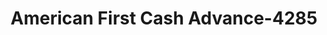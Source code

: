 ---
f_zip-code: 37331
f_state-code: TN
title: American First Cash Advance-4285
f_phone: 423-263-4242
f_city-only: Etowah
f_address: 864 Highway 411 North Etowah
f_location-unique-id: '4285'
slug: american-first-cash-advance-4285
updated-on: '2024-05-30T13:46:58.046Z'
created-on: '2024-05-30T13:36:59.803Z'
published-on: '2024-05-30T13:54:32.469Z'
f_city-state: cms/city/etowah-tn.md
f_company: cms/company/american-first-cash-advance.md
f_state: cms/state/tennessee.md
layout: '[payday-loan].html'
tags: payday-loan
---
